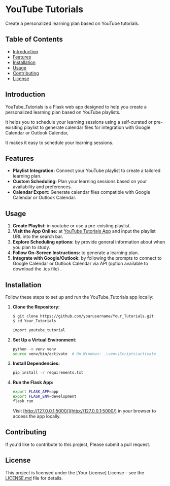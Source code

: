 # YouTube Tutorials

Create a personalized learning plan based on YouTube tutorials.

## Table of Contents

- [Introduction](#introduction)
- [Features](#features)
- [Installation](#installation)
- [Usage](#usage)
- [Contributing](#contributing)
- [License](#license)

## Introduction

YouTube_Tutorials is a Flask web app designed to help you create a personalized learning plan based on YouTube playlists. 

It helps you to schedule your learning sessions using a self-curated or pre-exisiting playlist to generate calendar files for integration with Google Calendar or Outlook Calendar,

It makes it easy to schedule your learning sessions.

## Features

- **Playlist Integration:** Connect your YouTube playlist to create a tailored learning plan.
- **Custom Scheduling:** Plan your learning sessions based on your availability and preferences.
- **Calendar Export:** Generate calendar files compatible with Google Calendar or Outlook Calendar.

## Usage

1. **Create Playlist:** in youtube or use a pre-existing playlist.
2. **Visit the App Online:** at [YouTube Tutorials App](https://your-youtube-tutorials-app-name.herokuapp.com/)  and input the playlist URL into the search bar.
3. **Explore Scheduling options:** by provide general information about when you plan to study.
4. **Follow On-Screen Instructions:** to generate a learning plan.
5. **Integrate with Google/Outlook:** by following the prompts to connect to Google Calendar or Outlook Calendar via API (option available to download the .ics file) .


## Installation

Follow these steps to set up and run the YouTube_Tutorials app locally:

1. **Clone the Repository:**
    ```bash
    $ git clone https://github.com/yourusername/Your_Tutorials.git
    $ cd Your_Tutorials

    import youtube_tutorial

2. **Set Up a Virtual Environment:**

    ```bash
    python -m venv venv
    source venv/bin/activate  # On Windows: .\venv\Scripts\activate
    ```

3. **Install Dependencies:**

    ```bash
    pip install -r requirements.txt
    ```

4. **Run the Flask App:**

    ```bash
    export FLASK_APP=app
    export FLASK_ENV=development
    flask run
    ```

    Visit [http://127.0.0.1:5000/](http://127.0.0.1:5000/) in your browser to access the app locally.

## Contributing

If you'd like to contribute to this project, Please submit a pull request.

## License

This project is licensed under the [Your License] License - see the [LICENSE.md](LICENSE.md) file for details.

